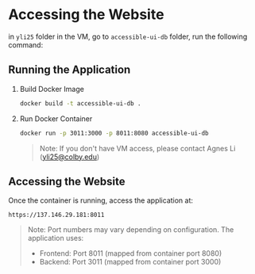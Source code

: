 # Accessing the Website

in ```yli25``` folder in the VM, go to ```accessible-ui-db``` folder, run the following command:
## Running the Application

1. Build Docker Image
   ```bash
   docker build -t accessible-ui-db .
   ```

2. Run Docker Container
   ```bash
   docker run -p 3011:3000 -p 8011:8080 accessible-ui-db
   ```
   > Note: If you don't have VM access, please contact Agnes Li (yli25@colby.edu)

## Accessing the Website
Once the container is running, access the application at:
```
https://137.146.29.181:8011
```
> Note: Port numbers may vary depending on configuration. The application uses:
> - Frontend: Port 8011 (mapped from container port 8080)
> - Backend: Port 3011 (mapped from container port 3000)

